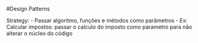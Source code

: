 #Design Patterns

Strategy:
    - Passar algoritmo, funções e métodos como parâmetros
    - Ex: Calcular impostos: passar o calculo do imposto como parametro para não alterar o núcleo do código
